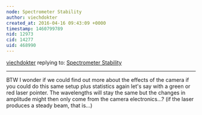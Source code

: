```yaml
---
node: Spectrometer Stability
author: viechdokter
created_at: 2016-04-16 09:43:09 +0000
timestamp: 1460799789
nid: 12973
cid: 14277
uid: 468990
---
```




[viechdokter](../profile/viechdokter) replying to: [Spectrometer Stability](../notes/stoft/04-14-2016/spectrometer-stability)

----
BTW I wonder if we could find out more about the effects of the camera if you could do this same setup plus statistics again let's say with a green or red laser pointer. The wavelengths will stay the same but the changes in amplitude might then only come from the camera electronics...? (if the laser produces a steady beam, that is...)